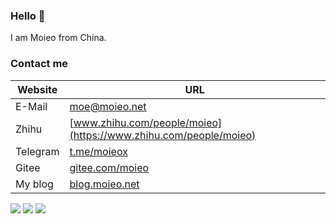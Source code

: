 ### Hello 👋 
I am Moieo from China.

### Contact me
| Website | URL |
| --- | --- |
| E-Mail | [moe@moieo.net](mailto:moe@moieo.net) |
| Zhihu | [www.zhihu.com/people/moieo](https://www.zhihu.com/people/moieo) |
| Telegram | [t.me/moieox](https:/t.me/moieox) |
| Gitee | [gitee.com/moieo](https://gitee.com/moieo) |
| My blog | [blog.moieo.net](https://blog.moieo.net) |



<img src="https://github-profile-summary-cards.vercel.app/api/cards/profile-details?username=moieo&theme=vue" />

<img src="https://github-readme-stats.vercel.app/api?username=moieo&show_icons=true&icon_color=CE1D2D&text_color=718096&bg_color=ffffff&hide_title=true" />

<img src="https://github-readme-stats.vercel.app/api/top-langs/?username=moieo&layout=compact"/>
